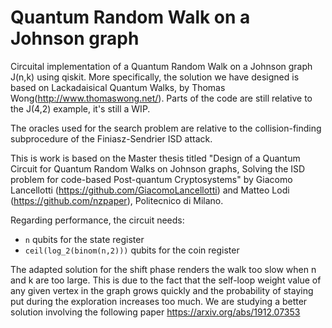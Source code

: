 # Quantum Random Walk on a Johnson graph
Circuital implementation of a Quantum Random Walk on a Johnson graph J(n,k) using qiskit. More specifically, the solution we have designed is based on Lackadaisical Quantum Walks, by Thomas Wong(http://www.thomaswong.net/). Parts of the code are still relative to the J(4,2) example, it's still a WIP.

The oracles used for the search problem are relative to the collision-finding subprocedure of the Finiasz-Sendrier ISD attack.

This is work is based on the Master thesis titled "Design of a Quantum Circuit for Quantum Random Walks on Johnson graphs, Solving the ISD problem for code-based Post-quantum Cryptosystems" by Giacomo Lancellotti (https://github.com/GiacomoLancellotti) and Matteo Lodi (https://github.com/nzpaper), Politecnico di Milano.

Regarding performance, the circuit needs:
- `n` qubits for the state register
- `ceil(log_2(binom(n,2)))` qubits for the coin register

The adapted solution for the shift phase renders the walk too slow when n and k are too large. This is due to the fact that the self-loop weight value of any given vertex in the graph grows quickly and the probability of staying put during the exploration increases too much. We are studying a better solution involving the following paper https://arxiv.org/abs/1912.07353
